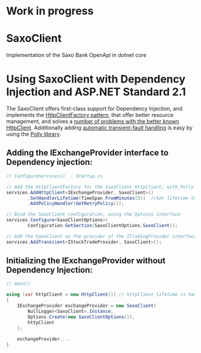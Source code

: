 # Work in progress

# SaxoClient
Implementation of the Saxo Bank OpenApi in dotnet core

# Using SaxoClient with Dependency Injection and ASP.NET Standard 2.1

The SaxoClient offers first-class support for Dependency Injection, and implements the [HttpClientFactory
pattern](https://docs.microsoft.com/en-us/dotnet/architecture/microservices/implement-resilient-applications/use-httpclientfactory-to-implement-resilient-http-requests),
that offer better resource management, and solves a 
[number of problems with the better known HttpClient](https://aspnetmonsters.com/2016/08/2016-08-27-httpclientwrong/).
Additionally adding 
[automatic transient-fault handling](https://docs.microsoft.com/en-us/dotnet/architecture/microservices/implement-resilient-applications/implement-http-call-retries-exponential-backoff-polly) is easy by using the 
[Polly library](https://github.com/App-vNext/Polly).

## Adding the IExchangeProvider interface to Dependency injection:

```c#
// ConfigureServices()  - Startup.cs

// Add the HttpClientFactory for the SaxoClient HttpClient, with Polly fault handling
services.AddHttpClient<IExchangeProvider, SaxoClient>()
        .SetHandlerLifetime(TimeSpan.FromMinutes(5))  //Set lifetime to five minutes
        .AddPolicyHandler(GetRetryPolicy());

// Bind the SaxoClient configuration, using the Options interface
services.Configure<SaxoClientOptions>(
        Configuration.GetSection(SaxoClientOptions.SaxoClient));

// Add the SaxoClient as the provider of the ITradingProvider interface
services.AddTranscient<IStockTradeProvider, SaxoClient>();
```

## Initializing the IExchangeProvider without Dependency Injection:

```c#
// main()

using (var httpClient = new HttpClient()) // httpClient lifetime is handled by caller - client should be kept for duration of SaxoClient lifetime
{
    IExchangeProvider exchangeProvider = new SaxoClient(
        NullLogger<SaxoClient>.Instance,
        Options.Create(new SaxoClientOptions()),
        httpClient
    );
    
    exchangeProvider....
}

```
